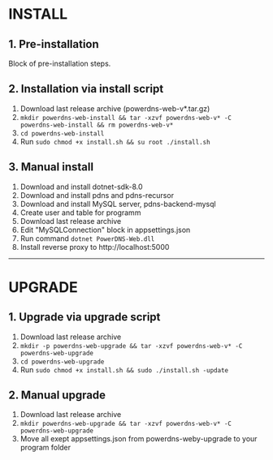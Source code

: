 # INSTALL

## 1. Pre-installation
Block of pre-installation steps.

## 2. Installation via install script
1. Download last release archive (powerdns-web-v*.tar.gz)
2. `mkdir powerdns-web-install && tar -xzvf powerdns-web-v* -C powerdns-web-install && rm powerdns-web-v*`
3. `cd powerdns-web-install`
4. Run `sudo chmod +x install.sh && su root ./install.sh`

## 3. Manual install
1. Download and install dotnet-sdk-8.0
2. Download and install pdns and pdns-recursor
3. Download and install MySQL server, pdns-backend-mysql
4. Create user and table for programm
5. Download last release archive
6. Edit "MySQLConnection" block in appsettings.json
7. Run command `dotnet PowerDNS-Web.dll`
8. Install reverse proxy to http://localhost:5000

---

# UPGRADE

## 1. Upgrade via upgrade script

1. Download last release archive
2. `mkdir -p powerdns-web-upgrade && tar -xzvf powerdns-web-v* -C powerdns-web-upgrade`
3. `cd powerdns-web-upgrade`
4. Run `sudo chmod +x install.sh && sudo ./install.sh -update`

## 2. Manual upgrade

1. Download last release archive
2. `mkdir powerdns-web-upgrade && tar -xzvf powerdns-web-v* -C powerdns-web-upgrade`
3. Move all exept appsettings.json from powerdns-weby-upgrade to your program folder